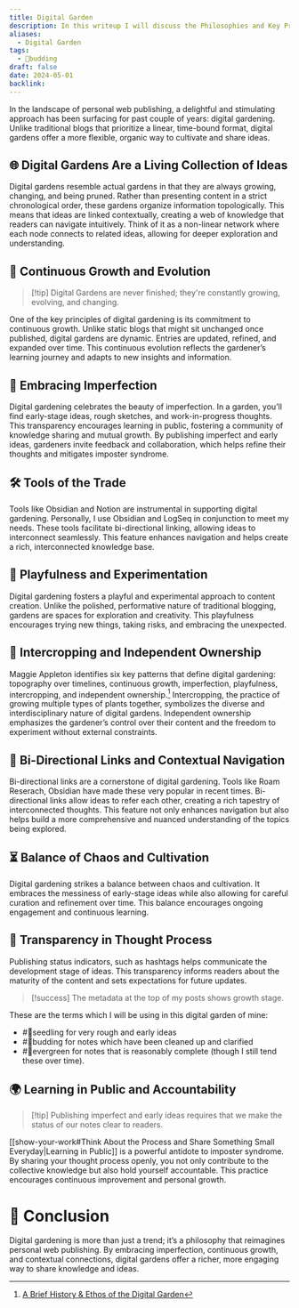 ```yaml
---
title: Digital Garden
description: In this writeup I will discuss the Philosophies and Key Principles I am following while Creating my Digital Garden
aliases:
  - Digital Garden
tags:
  - 🌿budding
draft: false
date: 2024-05-01
backlink:
---
```


In the landscape of personal web publishing, a delightful and stimulating approach has been surfacing for past couple of years: digital gardening. Unlike traditional blogs that prioritize a linear, time-bound format, digital gardens offer a more flexible, organic way to cultivate and share ideas.

## 🌐 Digital Gardens Are a Living Collection of Ideas

Digital gardens resemble actual gardens in that they are always growing, changing, and being pruned. Rather than presenting content in a strict chronological order, these gardens organize information topologically. This means that ideas are linked contextually, creating a web of knowledge that readers can navigate intuitively. Think of it as a non-linear network where each node connects to related ideas, allowing for deeper exploration and understanding.

## 🌿 Continuous Growth and Evolution

> [!tip] Digital Gardens are never finished; they're constantly growing, evolving, and changing.

One of the key principles of digital gardening is its commitment to continuous growth. Unlike static blogs that might sit unchanged once published, digital gardens are dynamic. Entries are updated, refined, and expanded over time. This continuous evolution reflects the gardener’s learning journey and adapts to new insights and information.

## 🌱 Embracing Imperfection

Digital gardening celebrates the beauty of imperfection. In a garden, you’ll find early-stage ideas, rough sketches, and work-in-progress thoughts. This transparency encourages learning in public, fostering a community of knowledge sharing and mutual growth. By publishing imperfect and early ideas, gardeners invite feedback and collaboration, which helps refine their thoughts and mitigates imposter syndrome.

## 🛠️ Tools of the Trade

Tools like Obsidian and Notion are instrumental in supporting digital gardening. Personally, I use Obsidian and LogSeq in conjunction to meet my needs. These tools facilitate bi-directional linking, allowing ideas to interconnect seamlessly. This feature enhances navigation and helps create a rich, interconnected knowledge base.

## 🎨 Playfulness and Experimentation

Digital gardening fosters a playful and experimental approach to content creation. Unlike the polished, performative nature of traditional blogging, gardens are spaces for exploration and creativity. This playfulness encourages trying new things, taking risks, and embracing the unexpected.

## 🌾 Intercropping and Independent Ownership

Maggie Appleton identifies six key patterns that define digital gardening: topography over timelines, continuous growth, imperfection, playfulness, intercropping, and independent ownership.[^1] Intercropping, the practice of growing multiple types of plants together, symbolizes the diverse and interdisciplinary nature of digital gardens. Independent ownership emphasizes the gardener’s control over their content and the freedom to experiment without external constraints.

## 🔗 Bi-Directional Links and Contextual Navigation

Bi-directional links are a cornerstone of digital gardening. Tools like Roam Reserach, Obsidian have made these very popular in recent times. Bi-directional links allow ideas to refer each other, creating a rich tapestry of interconnected thoughts. This feature not only enhances navigation but also helps build a more comprehensive and nuanced understanding of the topics being explored.

## ⏳ Balance of Chaos and Cultivation

Digital gardening strikes a balance between chaos and cultivation. It embraces the messiness of early-stage ideas while also allowing for careful curation and refinement over time. This balance encourages ongoing engagement and continuous learning.

## 📢 Transparency in Thought Process

Publishing status indicators, such as hashtags helps communicate the development stage of ideas. This transparency informs readers about the maturity of the content and sets expectations for future updates.

> [!success] The metadata at the top of my posts shows growth stage.

These are the terms which I will be using in this digital garden of mine:
- #🌱seedling  for very rough and early ideas
- #🌿budding for notes which have been cleaned up and clarified
- #🌳evergreen for notes that is reasonably complete (though I still tend these over time).

## 🌍 Learning in Public and Accountability

> [!tip] Publishing imperfect and early ideas requires that we make the status of our notes clear to readers.

[[show-your-work#Think About the Process and Share Something Small Everyday|Learning in Public]] is a powerful antidote to imposter syndrome. By sharing your thought process openly, you not only contribute to the collective knowledge but also hold yourself accountable. This practice encourages continuous improvement and personal growth.

# 🌈 Conclusion

Digital gardening is more than just a trend; it’s a philosophy that reimagines personal web publishing. By embracing imperfection, continuous growth, and contextual connections, digital gardens offer a richer, more engaging way to share knowledge and ideas.

[^1]: [A Brief History & Ethos of the Digital Garden](https://maggieappleton.com/garden-history)
